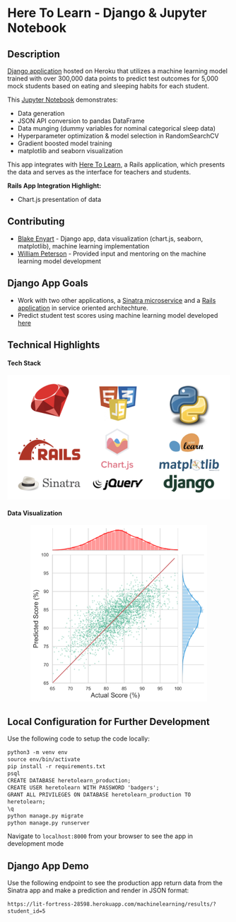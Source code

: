 # Here To Learn - Django & Jupyter Notebook

## Description
 [Django application](http://lit-fortress-28598.herokuapp.com/) hosted on Heroku that utilizes a machine learning model trained with over 300,000 data points to predict test outcomes for 5,000 mock students based on eating and sleeping habits for each student.

 This [Jupyter Notebook](https://github.com/blake-enyart/heretolearn_django/blob/master/jupyter_notebook/ml-generator.ipynb) demonstrates:
* Data generation
* JSON API conversion to pandas DataFrame
* Data munging (dummy variables for nominal categorical sleep data)
* Hyperparameter optimization & model selection in RandomSearchCV
* Gradient boosted model training
* matplotlib and seaborn visualization

 This app integrates with [Here To Learn](https://young-anchorage-86985.herokuapp.com), a Rails application, which presents the data and serves as the interface for teachers and students.

**Rails App Integration Highlight:**
* Chart.js presentation of data

## Contributing
* [Blake Enyart](https://github.com/blake-enyart) - Django app, data visualization (chart.js, seaborn, matplotlib), machine learning implementation
* [William Peterson](https://github.com/wipegup) - Provided input and mentoring on the machine learning model development

## Django App Goals
* Work with two other applications, a [Sinatra microservice](https://aqueous-caverns-33840.herokuapp.com) and a [Rails application](https://young-anchorage-86985.herokuapp.com) in service oriented architechture.
* Predict student test scores using machine learning model developed [here](https://github.com/blake-enyart/heretolearn_django/blob/master/jupyter_notebook/ml-generator.ipynb)

## Technical Highlights
#### Tech Stack
<p align="center">
 <img src="media/README/tech_stack.png" width="600" height="auto"/>
</p>

#### Data Visualization
<p align="center">
 <img src="media/README/joint_plot.png" width="400" height="auto"/>
</p>

## Local Configuration for Further Development

Use the following code to setup the code locally:
```
python3 -m venv env
source env/bin/activate
pip install -r requirements.txt
psql
CREATE DATABASE heretolearn_production;
CREATE USER heretolearn WITH PASSWORD 'badgers';
GRANT ALL PRIVILEGES ON DATABASE heretolearn_production TO heretolearn;
\q
python manage.py migrate
python manage.py runserver
 ```
 Navigate to `localhost:8000` from your browser to see the app in development mode
 
## Django App Demo

Use the following endpoint to see the production app return data from the Sinatra app and make a prediction and render in JSON format:
```
https://lit-fortress-28598.herokuapp.com/machinelearning/results/?student_id=5
```

